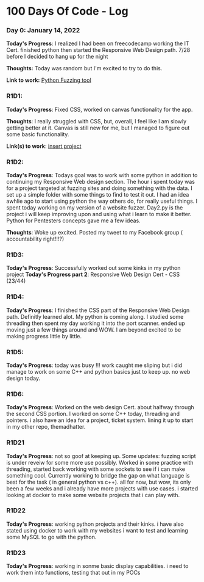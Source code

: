 # 100 Days Of Code - Log

### Day 0: January 14, 2022 

**Today's Progress**: I realized I had been on freecodecamp working the IT Cert. 
finished python then started the Responsive Web Design path.
7/28 before I decided to hang up for the night

 

**Thoughts:** Today was random but I'm excited to try to do this.

**Link to work:** [Python Fuzzing tool](https://github.com/a1c43my/sk8flowthed3v)

### R1D1:

**Today's Progress**: Fixed CSS, worked on canvas functionality for the app.

**Thoughts**: I really struggled with CSS, but, overall, I feel like I am slowly getting better at it. Canvas is still new for me, but I managed to figure out some basic functionality.

**Link(s) to work**: [insert project ](https://github.com/a1c43my/sk8flowthed3v)


### R1D2:

**Today's Progress**:
Todays goal was to work with some python in addition to continuing my Responsive Web design section.
The hour i spent today was for a project targeted at fuzzing sites and doing something with the data. I set up a simple folder with some things to find to test it out.
I had an idea awhlie ago to start using python the way others do, for really useful things. I spent today working on my version of a website fuzzer.
Day2.py is the project i will keep improving upon and using what i learn to make it better. Python for Pentesters concepts gave me a few ideas.

**Thoughts**: Woke up excited. Posted my tweet to my Facebook group ( accountability right!!!?)

### R1D3:

**Today's Progress**: Successfully worked out some kinks in my python project
**Today's Progress part 2**: Responsive Web Design Cert - CSS (23/44)



### R1D4:

**Today's Progress**:
I finished the CSS part of the Responsive Web Design path. Definitly learned alot. My python is coming along. I studied some threading then spent my day working it into the port scanner. ended up moving just a few things around and WOW. I am beyond excited to be making progress little by little.


### R1D5:

**Today's Progress**: today was busy !!! work caught me sliping but i did manage to work on some C++ and python basics just to keep up. no web design today.




### R1D6:

**Today's Progress**: Worked on the web design Cert. about halfway through the second CSS portion. I worked on some C++ today, threading and pointers. i also have an idea for a project, ticket system. lining it up to start in my other repo, themadhatter.

### R1D21

**Today's Progress**: not so goof at keeping up. Some updates: fuzzing script is under reveiw for some more use possibly. Worked in some practice with threading, started back working with some sockets to see if i can make something cool. Currently working to bridge the gap on what language is best for the task ( in general python vs c++). all for now, but wow, its only been a few weeks and i already have more projects with use cases. i started looking at docker to make some website projects that i can play with.

### R1D22

**Today's Progress**: working python projects and their kinks. i have also stated using docker to work with my websites i want to test and learning some MySQL to go with the python.

### R1D23

**Today's Progress**: working in sonme basic display capabilities. i need to work them into functions, testing that out in my POCs
